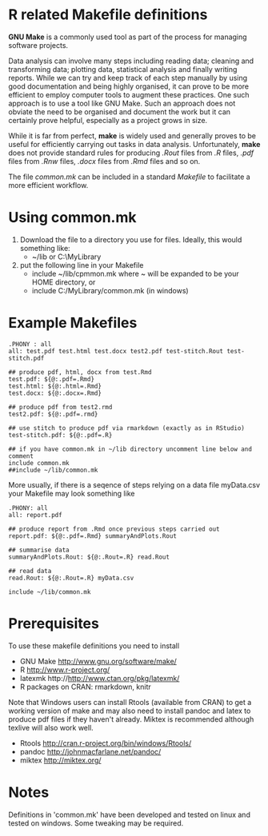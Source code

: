 R related Makefile definitions
=============

**GNU Make** is a commonly used tool as part of the process for
  managing software projects.

Data analysis can involve many steps including reading data; cleaning
and transforming data; plotting data, statistical analysis and finally
writing reports. While we can try and keep track of each step manually
by using good documentation and being highly organised, it can prove
to be more efficient to employ computer tools to augment these
practices. One such approach is to use a tool like GNU Make. Such an
approach does not obviate the need to be organised and document the
work but it can certainly prove helpful, especially as a project grows
in size.

While it is far from perfect, **make** is widely used and generally
proves to be useful for efficiently carrying out tasks in data
analysis.  Unfortunately, **make** does not provide standard rules for
producing *.Rout* files from *.R* files, *.pdf* files from *.Rnw*
files, *.docx* files from *.Rmd* files and so on.

The file *common.mk* can be included in a standard *Makefile* to
facilitate a more efficient workflow.

Using common.mk
============

1. Download the file to a directory you use for  files. Ideally,
   this would something like:
   - ~/lib or C:\MyLibrary
2. put the following line in your Makefile
   - include ~/lib/cpmmon.mk where ~ will be expanded to be your HOME directory, or
   - include C:/MyLibrary/common.mk (in windows)

Example Makefiles
==============

```make
.PHONY : all
all: test.pdf test.html test.docx test2.pdf test-stitch.Rout test-stitch.pdf

## produce pdf, html, docx from test.Rmd
test.pdf: ${@:.pdf=.Rmd}
test.html: ${@:.html=.Rmd}
test.docx: ${@:.docx=.Rmd}

## produce pdf from test2.rmd
test2.pdf: ${@:.pdf=.rmd}

## use stitch to produce pdf via rmarkdown (exactly as in RStudio)
test-stitch.pdf: ${@:.pdf=.R}

## if you have common.mk in ~/lib directory uncomment line below and comment
include common.mk
##include ~/lib/common.mk
```

More usually, if there is a seqence of steps relying on a data file
myData.csv your Makefile may look something like

```make
.PHONY:	all
all: report.pdf

## produce report from .Rmd once previous steps carried out
report.pdf: ${@:.pdf=.Rmd} summaryAndPlots.Rout

## summarise data
summaryAndPlots.Rout: ${@:.Rout=.R} read.Rout

## read data
read.Rout: ${@:.Rout=.R} myData.csv

include ~/lib/common.mk
```

Prerequisites
==========

To use these makefile definitions you need to install
- GNU Make  http://www.gnu.org/software/make/
- R         http://www.r-project.org/
- latexmk   http://http://www.ctan.org/pkg/latexmk/
- R packages on CRAN: rmarkdown, knitr

Note that Windows users can install Rtools (available from CRAN) to get a working version of make and may also need to install pandoc and latex to produce pdf files if they haven't already. Miktex is recommended although texlive will also work well.
- Rtools   http://cran.r-project.org/bin/windows/Rtools/
- pandoc   http://johnmacfarlane.net/pandoc/
- miktex   http://miktex.org/

Notes
=======

Definitions in 'common.mk' have been developed and tested on linux and tested on windows. Some tweaking may be required.
